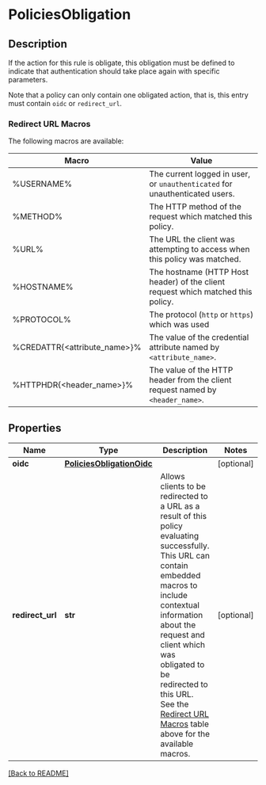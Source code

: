 # PoliciesObligation

## Description

If the action for this rule is obligate, this obligation must be defined to indicate that authentication should take place again with specific parameters.

Note that a policy can only contain one obligated action, that is, this entry must contain `oidc` or `redirect_url`.

### Redirect URL Macros
The following macros are available:

Macro | Value
------|------
%USERNAME% | The current logged in user, or `unauthenticated` for unauthenticated users.
%METHOD% | The HTTP method of the request which matched this policy.
%URL% | The URL the client was attempting to access when this policy was matched.
%HOSTNAME% | The hostname (HTTP Host header) of the client request which matched this policy.
%PROTOCOL% | The protocol (`http` or `https`) which was used
%CREDATTR{<attribute_name>}% | The value of the credential attribute named by `<attribute_name>`.
%HTTPHDR{<header_name>}% | The value of the HTTP header from the client request named by `<header_name>`.


## Properties

Name | Type | Description | Notes
------------ | ------------- | ------------- | -------------
**oidc** | [**PoliciesObligationOidc**](PoliciesObligationOidc.md) |  | [optional] 
**redirect\_url** | **str** | Allows clients to be redirected to a URL as a result of this policy evaluating successfully. This URL can contain embedded macros to include contextual information about the request and client which was obligated to be redirected to this URL. See the  [Redirect URL Macros](#redirect-url-macros) table above for  the available macros.  | [optional] 

[[Back to README]](../README.md)



